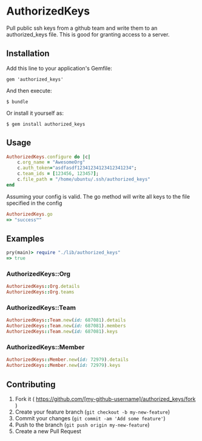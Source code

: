 # AuthorizedKeys

Pull public ssh keys from a github team and write them to an authorized_keys file. This is good for granting access to a server.

## Installation

Add this line to your application's Gemfile:

```
gem 'authorized_keys'
```

And then execute:

    $ bundle

Or install it yourself as:

    $ gem install authorized_keys


## Usage

```ruby
AuthorizedKeys.configure do |c| 
    c.org_name = "AwesomeOrg"
    c.auth_token="asdfasdf12341234123412341234"; 
    c.team_ids = [123456, 123457]; 
    c.file_path = "/home/ubuntu/.ssh/authorized_keys" 
end
```

Assuming your config is valid.  The go method will write all keys to the file specified in the config

```ruby
AuthorizedKeys.go
=> "success™"
```

## Examples
```ruby
pry(main)> require "./lib/authorized_keys"
=> true
```



### AuthorizedKeys::Org
```ruby
AuthorizedKeys::Org.details
AuthorizedKeys::Org.teams
```

### AuthorizedKeys::Team
```ruby
AuthorizedKeys::Team.new(id: 687081).details
AuthorizedKeys::Team.new(id: 687081).members
AuthorizedKeys::Team.new(id: 687081).keys
```

### AuthorizedKeys::Member
```ruby
AuthorizedKeys::Member.new(id: 72979).details
AuthorizedKeys::Member.new(id: 72979).keys
```


## Contributing

1. Fork it ( https://github.com/[my-github-username]/authorized_keys/fork )
2. Create your feature branch (`git checkout -b my-new-feature`)
3. Commit your changes (`git commit -am 'Add some feature'`)
4. Push to the branch (`git push origin my-new-feature`)
5. Create a new Pull Request

